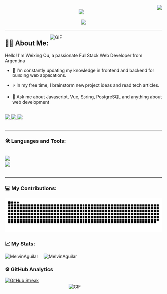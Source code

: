 <img align="right" src="https://visitor-badge.laobi.icu/badge?page_id=WeixingOu.WeixingOu" />

<p align="center">
    <img src="https://readme-typing-svg.herokuapp.com/?font=Righteous&&color=524945&size=35&center=true&vCenter=true&width=500&height=70&duration=4000&lines=Hi+There!+👋;+I'm+Weixing+Ou!;" />
</p>

<p align="center">
  <img src="https://i.imgur.com/W3lZ8yBl.jpg" />
</p>

---

<img align="right" alt="GIF" src="https://www.thoughtwin.com/assets/img/mernstack-img.gif" width="360px" />



## 👨‍💻 About Me:

Hello! I'm Weixing Ou, a passionate Full Stack Web Developer from Argentina


- 🌱  I’m constantly updating my knowledge in frontend and backend for building web applications.

- ⚡  In my free time, I brainstorm new project ideas and read tech articles.

- 💬  Ask me about Javascript, Vue, Spring, PostgreSQL and anything about web development
    
<br>

<div align="left"> 
  <a href="weixou.f@gmail.com">
    <img src="https://img.shields.io/badge/Gmail-333333?style=for-the-badge&logo=gmail&logoColor=red" />
  </a>
  <a href="https://www.linkedin.com/in/weixingou/" target="_blank">
    <img src="https://img.shields.io/badge/LinkedIn-0077B5?style=for-the-badge&logo=linkedin&logoColor=white" target="_blank" />
  </a>
  <a href="#" target="_blank">
     <img src="https://img.shields.io/badge/Portfolio-FF5722?style=for-the-badge&logo=todoist&logoColor=white" target="_blank" /> 
  </a>
</div>

<br>

---

### 🛠️ Languages and Tools:
<br>
<div align="lfet">
    <img src="https://skillicons.dev/icons?i=figma,wordpress,vscode,idea,github,git,html,css,javascript,sass,tailwind,bootstrap" />
<br>
    <img src="https://skillicons.dev/icons?i=gulp,nodejs,python,typescript,java,spring,gradle,mysql,postgres" /><br>
</div>

<br/>

<hr/>

### 💻 My Contributions:
<img alt="snake eating my contributions" src="https://raw.githubusercontent.com/WeixingOu/WeixingOu/output/github-contribution-grid-snake.svg" />
<br/>

### 📈 My Stats:
<img src="https://github-readme-stats.vercel.app/api?username=WeixingOu&show_icons=true&theme=calm&count_private=true" alt="MelvinAguilar" width="420" style="margin-right: 10px;" />&nbsp;
<img src="https://github-readme-stats.vercel.app/api/top-langs/?username=WeixingOu&layout=compact&theme=calm" alt="MelvinAguilar" height="165">

### ⚙️ GitHub Analytics
<a href="https://github.com/WeixingOu/WeixingOu"><img src="https://streak-stats.demolab.com?user=WeixingOu" alt="GitHub Streak" /></a>
<img align="right" alt="GIF" src="https://batelec2.ph/admin/assets/gif/static/cat-programmer.gif" width="300px" style="margin-top: 20px;" />

